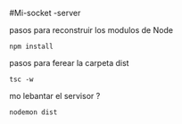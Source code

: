 #Mi-socket -server

pasos para reconstruir los modulos de Node

```
npm install
```
pasos para ferear la carpeta dist
```
tsc -w

```
mo lebantar el servisor ?

```
nodemon dist
```